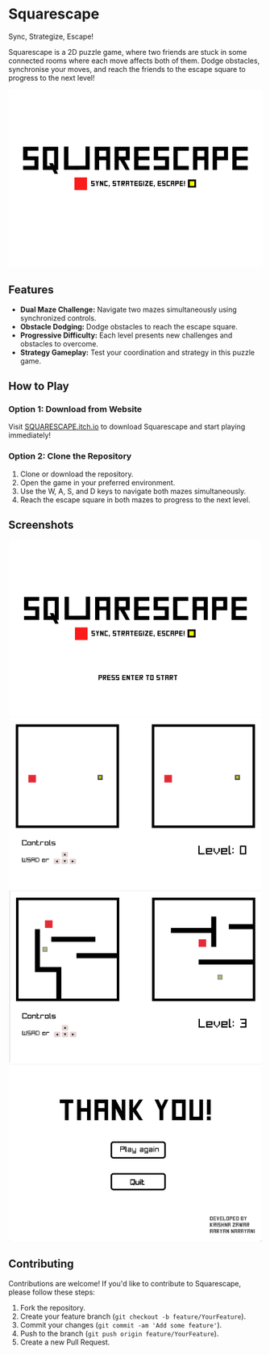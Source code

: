 # Squarescape
Sync, Strategize, Escape!

Squarescape is a 2D puzzle game, where two friends are stuck in some connected rooms where each move affects both of them. Dodge obstacles, synchronise your moves, and reach the friends to the escape square to progress to the next level!
<div style="text-align:center;">
    <img src="screenshots/game_cover.png" alt="Start Screen" width="700">    
</div>

## Features

- **Dual Maze Challenge:** Navigate two mazes simultaneously using synchronized controls.
- **Obstacle Dodging:** Dodge obstacles to reach the escape square.
- **Progressive Difficulty:** Each level presents new challenges and obstacles to overcome.
- **Strategy Gameplay:** Test your coordination and strategy in this puzzle game.

## How to Play

### Option 1: Download from Website

Visit <a href="https://krishna-zawar.itch.io/squarescape" target="_blank">SQUARESCAPE.itch.io</a> to download Squarescape and start playing immediately!

### Option 2: Clone the Repository

1. Clone or download the repository.
2. Open the game in your preferred environment.
3. Use the W, A, S, and D keys to navigate both mazes simultaneously.
4. Reach the escape square in both mazes to progress to the next level.

## Screenshots
<div style="text-align:center;">
    <img src="screenshots/starting_screen.png" alt="Start Screen" width="500">    
    <img src="screenshots/level_0.png" alt="Level 0" width="500">    
    <img src="screenshots/level_3.png" alt="Level 3" width="500">
    <img src="screenshots/ending_screen.png" alt="Ending Screen" width="500">
</div>

## Contributing

Contributions are welcome! If you'd like to contribute to Squarescape, please follow these steps:

1. Fork the repository.
2. Create your feature branch (`git checkout -b feature/YourFeature`).
3. Commit your changes (`git commit -am 'Add some feature'`).
4. Push to the branch (`git push origin feature/YourFeature`).
5. Create a new Pull Request.





